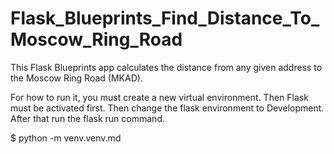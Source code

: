 # Flask_Blueprints_Find_Distance_To_Moscow_Ring_Road

This Flask Blueprints app calculates the distance from any given address to the Moscow Ring Road (MKAD). 

For how to run it, you must create a new virtual environment. Then Flask must be activated first. Then change the flask environment to Development. After that run the flask run command.

$ python -m venv.venv.md 
